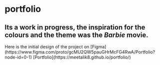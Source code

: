 # portfolio
<h2 =This is made using HTML, CSS and JavaScript.</h2>
<h2 align="left">Its a work in progress, the inspiration for the colours and the theme was the <em>Barbie</em> movie.</h2>
Here is the initial design of the project on [Figma](https://www.figma.com/proto/gcMU2QW5pauGHrMcFG4RwA/Portfolio?node-id=0-1) [Portfolio](https://meetalik8.github.io/portfolio/)
